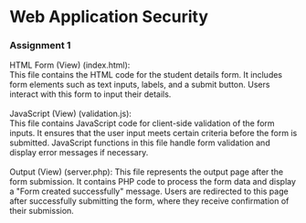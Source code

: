 # Web Application Security
<h3>Assignment 1</h3>
HTML Form (View) (index.html): <br>
This file contains the HTML code for the student details form.
It includes form elements such as text inputs, labels, and a submit button.
Users interact with this form to input their details. <br>
<br>
JavaScript (View) (validation.js): <br>
This file contains JavaScript code for client-side validation of the form inputs.
It ensures that the user input meets certain criteria before the form is submitted.
JavaScript functions in this file handle form validation and display error messages if necessary.
<br>
<br>
Output (View) (server.php):
This file represents the output page after the form submission.
It contains PHP code to process the form data and display a "Form created successfully" message.
Users are redirected to this page after successfully submitting the form, where they receive confirmation of their submission.
